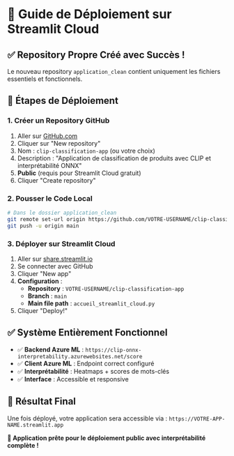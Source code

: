 # 🚀 Guide de Déploiement sur Streamlit Cloud

## ✅ **Repository Propre Créé avec Succès !**

Le nouveau repository `application_clean` contient uniquement les fichiers essentiels et fonctionnels.

## 🎯 **Étapes de Déploiement**

### 1. **Créer un Repository GitHub**
1. Aller sur [GitHub.com](https://github.com)
2. Cliquer sur "New repository"
3. Nom : `clip-classification-app` (ou votre choix)
4. Description : "Application de classification de produits avec CLIP et interprétabilité ONNX"
5. **Public** (requis pour Streamlit Cloud gratuit)
6. Cliquer "Create repository"

### 2. **Pousser le Code Local**
```bash
# Dans le dossier application_clean
git remote set-url origin https://github.com/VOTRE-USERNAME/clip-classification-app.git
git push -u origin main
```

### 3. **Déployer sur Streamlit Cloud**
1. Aller sur [share.streamlit.io](https://share.streamlit.io)
2. Se connecter avec GitHub
3. Cliquer "New app"
4. **Configuration** :
   - **Repository** : `VOTRE-USERNAME/clip-classification-app`
   - **Branch** : `main`
   - **Main file path** : `accueil_streamlit_cloud.py`
5. Cliquer "Deploy!"

## ✅ **Système Entièrement Fonctionnel**

- ✅ **Backend Azure ML** : `https://clip-onnx-interpretability.azurewebsites.net/score`
- ✅ **Client Azure ML** : Endpoint correct configuré
- ✅ **Interprétabilité** : Heatmaps + scores de mots-clés
- ✅ **Interface** : Accessible et responsive

## 🎉 **Résultat Final**

Une fois déployé, votre application sera accessible via :
`https://VOTRE-APP-NAME.streamlit.app`

**🎯 Application prête pour le déploiement public avec interprétabilité complète !**
